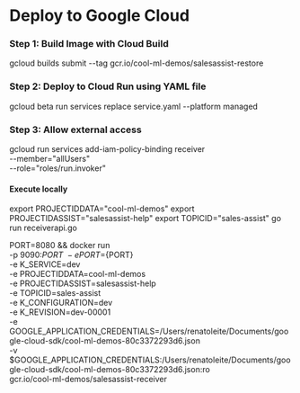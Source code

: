 # Deploy to Google Cloud

### Step 1: Build Image with Cloud Build
gcloud builds submit --tag gcr.io/cool-ml-demos/salesassist-restore

### Step 2: Deploy to Cloud Run using YAML file
gcloud beta run services replace service.yaml --platform managed

### Step 3: Allow external access
gcloud run services add-iam-policy-binding receiver \
    --member="allUsers" \
    --role="roles/run.invoker"

#### Execute locally
export PROJECTIDDATA="cool-ml-demos"
export PROJECTIDASSIST="salesassist-help"
export TOPICID="sales-assist"
go run receiverapi.go

PORT=8080 && docker run \
-p 9090:${PORT} \
-e PORT=${PORT} \
-e K_SERVICE=dev \
-e PROJECTIDDATA=cool-ml-demos \
-e PROJECTIDASSIST=salesassist-help \
-e TOPICID=sales-assist \
-e K_CONFIGURATION=dev \
-e K_REVISION=dev-00001 \
-e GOOGLE_APPLICATION_CREDENTIALS=/Users/renatoleite/Documents/google-cloud-sdk/cool-ml-demos-80c3372293d6.json \
-v $GOOGLE_APPLICATION_CREDENTIALS:/Users/renatoleite/Documents/google-cloud-sdk/cool-ml-demos-80c3372293d6.json:ro \
gcr.io/cool-ml-demos/salesassist-receiver